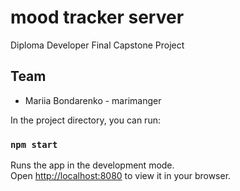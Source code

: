 # mood tracker server

Diploma Developer Final Capstone Project

## Team

- Mariia Bondarenko - marimanger

In the project directory, you can run:

### `npm start`

Runs the app in the development mode.\
Open [http://localhost:8080](http://localhost:8080) to view it in your browser.
